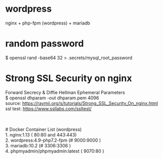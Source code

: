 # wordpress
nginx + php-fpm (wordpress) + mariadb

# random password
$ openssl rand -base64 32 > .secrets/mysql_root_password

# Strong SSL Security on nginx <br> 
Forward Secrecy & Diffie Hellman Ephemeral Parameters <br>
$ openssl dhparam -out dhparam.pem 4096 <br>
source: https://raymii.org/s/tutorials/Strong_SSL_Security_On_nginx.html <br>
ssl test: https://www.ssllabs.com/ssltest/ 

<br>
<br>
# Docker Container List (wordpress) <br>
1. nginx:1.13 ( 80:80 and 443:443) <br>
2. wordpress:4.9-php7.2-fpm (# 9000:9000 ) <br>
3. mariadb:10.2 (# 3306:3306 ) <br>
4. phpmyadmin/phpmyadmin:latest ( 9070:80 ) <br>

